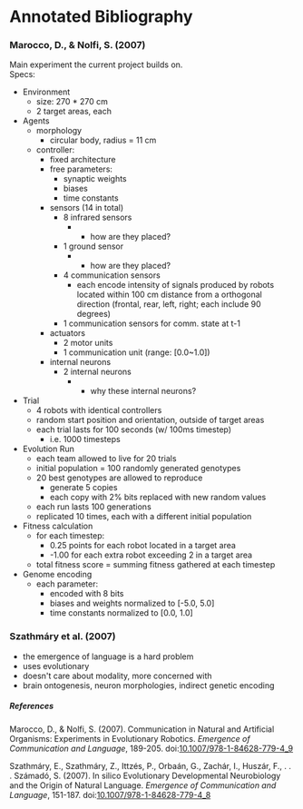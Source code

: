 # Annotated Bibliography


### Marocco, D., & Nolfi, S. (2007)
Main experiment the current project builds on.  
Specs:
- Environment
  - size: 270 * 270 cm
  - 2 target areas, each
- Agents
  - morphology
    - circular body, radius = 11 cm
  - controller:
    - fixed architecture
    - free parameters:
      - synaptic weights
      - biases
      - time constants
    - sensors (14 in total)
      - 8 infrared sensors
        - * how are they placed?
      - 1 ground sensor
        - * how are they placed?
      - 4 communication sensors
        - each encode intensity of signals produced by robots located within 100 cm distance from a orthogonal direction (frontal, rear, left, right; each include 90 degrees)
      - 1 communication sensors for comm. state at t-1
    - actuators
      - 2 motor units
      - 1 communication unit (range: [0.0~1.0])
    - internal neurons
      - 2 internal neurons
        - * why these internal neurons?
- Trial
  - 4 robots with identical controllers
  - random start position and orientation, outside of target areas
  - each trial lasts for 100 seconds (w/ 100ms timestep)
    - i.e. 1000 timesteps
- Evolution Run
  - each team allowed to live for 20 trials
  - initial population = 100 randomly generated genotypes
  - 20 best genotypes are allowed to reproduce
    - generate 5 copies
    - each copy with 2% bits replaced with new random values
  - each run lasts 100 generations
  - replicated 10 times, each with a different initial population
- Fitness calculation
  - for each timestep:
    - 0.25 points for each robot located in a target area
    - -1.00 for each extra robot exceeding 2 in a target area
  - total fitness score = summing fitness gathered at each timestep
- Genome encoding
  - each parameter:
    - encoded with 8 bits
    - biases and weights normalized to [-5.0, 5.0]
    - time constants normalized to [0.0, 1.0]



### Szathmáry et al. (2007)
- the emergence of language is a hard problem
- uses evolutionary
- doesn't care about modality, more concerned with
- brain ontogenesis, neuron morphologies, indirect genetic encoding


##### References

 Marocco, D., & Nolfi, S. (2007). Communication in Natural and Artificial Organisms: Experiments in Evolutionary Robotics. _Emergence of Communication and Language_, 189-205. doi:[10.1007/978-1-84628-779-4_9](https://www.researchgate.net/publication/226281786_Communication_in_Natural_and_Artificial_Organisms_Experiments_in_Evolutionary_Robotics)

 Szathmáry, E., Szathmáry, Z., Ittzés, P., Orbaán, G., Zachár, I., Huszár, F., . . . Számadó, S. (2007). In silico Evolutionary Developmental Neurobiology and the Origin of Natural Language. _Emergence of Communication and Language_, 151-187. doi:[10.1007/978-1-84628-779-4_8](https://link.springer.com/chapter/10.1007%2F978-1-84628-779-4_8)
